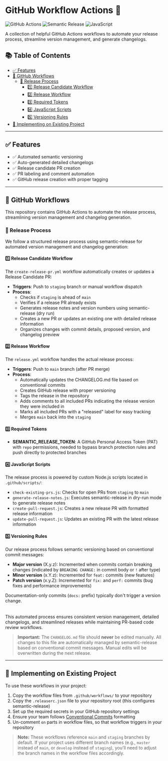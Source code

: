 # GitHub Workflow Actions 🚀

![GitHub Actions](https://img.shields.io/badge/GitHub_Actions-2088FF?style=for-the-badge&logo=github-actions&logoColor=white)
![Semantic Release](https://img.shields.io/badge/semantic--release-e10079?style=for-the-badge&logo=semantic-release&logoColor=white)
![JavaScript](https://img.shields.io/badge/JavaScript-F7DF1E?style=for-the-badge&logo=javascript&logoColor=black)

A collection of helpful GitHub Actions workflows to automate your release process, streamline version management, and generate changelogs.

## 📚 Table of Contents

- [✅ Features](#features)
- [🔄 GitHub Workflows](#github-workflows)
  - [🚀 Release Process](#release-process)
    - [1️⃣ Release Candidate Workflow](#release-candidate-workflow)
    - [2️⃣ Release Workflow](#release-workflow)
    - [3️⃣ Required Tokens](#required-tokens)
    - [4️⃣ JavaScript Scripts](#javascript-scripts)
    - [5️⃣ Versioning Rules](#versioning-rules)
- [🔌 Implementing on Existing Project](#getting-started)

___

<a id="features"></a>
## ✅ Features

- ✅ Automated semantic versioning
- ✅ Auto-generated detailed changelogs
- ✅ Release candidate PR creation
- ✅ PR labeling and comment automation
- ✅ GitHub release creation with proper tagging

___ 
<a id="github-workflows"></a>
## 🔄 GitHub Workflows

This repository contains GitHub Actions to automate the release process, streamlining version management and changelog generation.

<a id="release-process"></a>
### 🚀 Release Process

We follow a structured release process using semantic-release for automated version management and changelog generation:

<a id="release-candidate-workflow"></a>
#### 1️⃣ Release Candidate Workflow

The `create-release-pr.yml` workflow automatically creates or updates a Release Candidate PR:

- **Triggers**: Push to `staging` branch or manual workflow dispatch
- **Process**:
  - Checks if `staging` is ahead of `main`
  - Verifies if a release PR already exists
  - Generates release notes and version numbers using semantic-release (dry run)
  - Creates a new PR or updates an existing one with detailed release information
  - Organizes changes with commit details, proposed version, and changelog preview

<a id="release-workflow"></a>
#### 2️⃣ Release Workflow

The `release.yml` workflow handles the actual release process:

- **Triggers**: Push to `main` branch (after PR merge)
- **Process**:
  - Automatically updates the CHANGELOG.md file based on conventional commits
  - Creates GitHub release with proper versioning
  - Tags the release in the repository
  - Adds comments to all included PRs indicating the release version they were included in
  - Marks all included PRs with a "released" label for easy tracking
  - Merges `main` back into the `staging`

<a id="required-tokens"></a>
#### 3️⃣ Required Tokens

- **SEMANTIC_RELEASE_TOKEN**: A GitHub Personal Access Token (PAT) with `repo` permissions, needed to bypass branch protection rules and push directly to protected branches

<a id="javascript-scripts"></a>
#### 4️⃣ JavaScript Scripts

The release process is powered by custom Node.js scripts located in `.github/scripts/`:

- `check-existing-prs.js`: Checks for open PRs from `staging` to `main`
- `generate-release-notes.js`: Executes semantic-release in dry-run mode to generate release notes
- `create-pull-request.js`: Creates a new release PR with formatted release information
- `update-pull-request.js`: Updates an existing PR with the latest release information

<a id="versioning-rules"></a>
#### 5️⃣ Versioning Rules

Our release process follows semantic versioning based on conventional commit messages:

- **Major version** (X.y.z): Incremented when commits contain breaking changes (indicated by `BREAKING CHANGE:` in commit body or `!` after type)
- **Minor version** (x.Y.z): Incremented for `feat:` commits (new features)
- **Patch version** (x.y.Z): Incremented for `fix:` and `perf:` commits (bug fixes and performance improvements)

Documentation-only commits (`docs:` prefix) typically don't trigger a version change.
<br /><br /><br />
This automated process ensures consistent version management, detailed changelogs, and streamlined releases while maintaining PR-based code review workflows.

> **Important:** The `CHANGELOG.md` file should **never** be edited manually. All changes to this file are automatically managed by semantic-release based on conventional commit messages. Manual edits will be overwritten during the next release.

___

<a id="getting-started"></a>
## 🔌 Implementing on Existing Project

To use these workflows in your project:

1. Copy the workflow files from `.github/workflows/` to your repository
2. Copy the `.releaserc.json` file to your repository root (this configures semantic-release)
3. Set up the required secrets in your GitHub repository settings
4. Ensure your team follows [Conventional Commits](https://www.conventionalcommits.org/) formatting
5. Un-comment `on` parts in workflow files, so that workflow triggers in your repository

> **Note:** These workflows reference `main` and `staging` branches by default. If your project uses different branch names (e.g., `master` instead of `main`, or `develop` instead of `staging`), you'll need to adjust the branch names in the workflow files accordingly.

